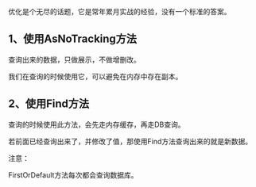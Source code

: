 优化是个无尽的话题，它是常年累月实战的经验，没有一个标准的答案。

## 1、使用AsNoTracking方法

查询出来的数据，只做展示，不做增删改。

我们在查询的时候使用它，可以避免在内存中存在副本。

## 2、使用Find方法

查询的时候使用此方法，会先走内存缓存，再走DB查询。

若前面已经查询出来了，并修改了值，那使用Find方法查询出来的就是新数据。

注意：

FirstOrDefault方法每次都会查询数据库。